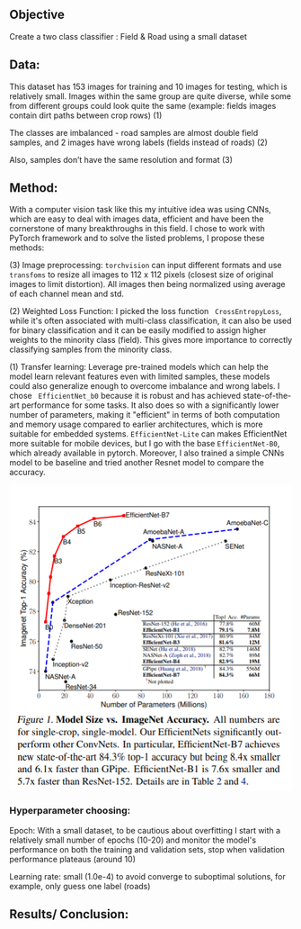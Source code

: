 ## Objective
Create a two class classifier : Field & Road using a small dataset 

## Data: 
This dataset has 153 images for training and 10 images for testing, which is relatively small. Images within the same group are quite diverse, while some from different groups could look quite the same (example: fields images contain dirt paths between crop rows) (1)

The classes are imbalanced - road samples are almost double field samples, and 2 images have wrong labels (fields instead of roads) (2)

Also, samples don’t have the same resolution and format (3)

## Method:
With a computer vision task like this my intuitive idea was using CNNs, which are easy to deal with images data, efficient and have been the cornerstone of many breakthroughs in this field. I chose to work with PyTorch framework and to solve the listed problems, I propose these methods:

(3) Image preprocessing: `torchvision` can input different formats and use `transfoms` to resize all images to 112 x 112 pixels (closest size of original images to limit  distortion). All images then being normalized using average of each channel mean and std. 

(2) Weighted Loss Function: I picked the loss function ` CrossEntropyLoss`, while it's often associated with multi-class classification, it can also be used for binary classification and it can be easily modified to assign higher weights to the minority class (field). This gives more importance to correctly classifying samples from the minority class.

(1)  Transfer learning: Leverage pre-trained models which can help the model learn relevant features even with limited samples, these models could also generalize enough to overcome imbalance and wrong labels. I chose ` EfficientNet_b0` because it is robust and has achieved state-of-the-art performance for some tasks. It also does so with a significantly lower number of parameters, making it "efficient" in terms of both computation and memory usage compared to earlier architectures, which is more suitable for embedded systems. `EfficientNet-Lite` can makes EfficientNet more suitable for mobile devices, but I go with the base `EfficientNet-B0`, which already available in pytorch. Moreover, I also trained a simple CNNs model to be baseline and tried another Resnet model to compare the accuracy. 

![plot](./output/compare.png)

### Hyperparameter choosing: 

Epoch: With a small dataset, to be cautious about overfitting I start with a relatively small number of epochs (10-20) and monitor the model's performance on both the training and validation sets, stop when validation performance plateaus (around 10)

Learning rate: small (1.0e-4) to avoid converge to suboptimal solutions, for example, only guess one label (roads) 

## Results/ Conclusion:
